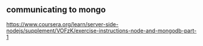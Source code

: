 ## communicating to mongo
https://www.coursera.org/learn/server-side-nodejs/supplement/VOFzK/exercise-instructions-node-and-mongodb-part-1